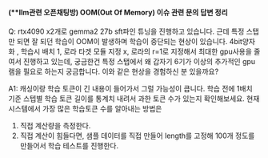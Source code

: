 #### (**llm관련 오픈채팅방) OOM(Out Of Memory) 이슈 관련 문의 답변 정리 


Q: rtx4090 x2개로 gemma2 27b sft파인 튜닝을 진행하고 있습니다. 근데 특정 스탭만 되면 잘 되던 학습이 OOM이 발생하며 학습이 중단되는 현상이 있습니다.
4bit양자화 , 학습시 배치 1, 로라 타겟 모듈 지정 x, 로라의 r=1로 지정해서 최대한 gpu사용을 줄여서 진행하고 있는데, 궁금한건 특정 스탭에서 왜 갑자기 6기가 이상의 추가적인 gpu램을 필요로 하는지 궁금합니다.
이와 같은 현상을 경험하신 분 있을까요?

A1: 캐싱이랑 학습 토큰이 긴 내용이 들어가서 그럴 가능성이 큽니다. 학습 전에 1배치 기준 스텝별 학습 토큰 길이를 통계치 내려서 과한 토큰 수가 있는지 확인해보세요.
현재 시스템에서 가장 많은 학습토큰 수를 알아내는 방법은
1. 직접 계산량을 측정한다.
2. 직접 계산이 힘들다면, 샘플 데이터를 직접 만들어 length를 고정해 100개 정도를 만들어서 학습 테스트를 진행한다.
